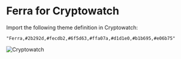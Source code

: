 # Ferra for Cryptowatch

Import the following theme definition in Cryptowatch:

```
"Ferra,#2b292d,#fecdb2,#6f5d63,#ffa07a,#d1d1e0,#b1b695,#e06b75"
```

<img alt="Cryptowatch" src="https://user-images.githubusercontent.com/2248455/230726251-cf8bcee0-bf06-461a-ba7e-70898d42fdd9.png">
